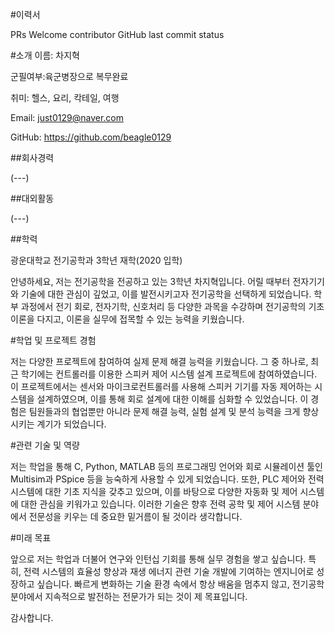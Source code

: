 #이력서

PRs Welcome contributor GitHub last commit status


#소개
이름: 차지혁

군필여부:육군병장으로 복무완료

취미: 헬스, 요리, 칵테일, 여행

Email: just0129@naver.com

GitHub: https://github.com/beagle0129



##회사경력

(---)

##대외활동

(---)

##학력

광운대학교 전기공학과 3학년 재학(2020 입학)

안녕하세요, 저는 전기공학을 전공하고 있는 3학년 차지혁입니다. 어릴 때부터 전자기기와 기술에 대한 관심이 깊었고, 이를 발전시키고자 전기공학을 선택하게 되었습니다. 학부 과정에서 전기 회로, 전자기학, 신호처리 등 다양한 과목을 수강하며 전기공학의 기초 이론을 다지고, 이론을 실무에 접목할 수 있는 능력을 키웠습니다.

#학업 및 프로젝트 경험

저는 다양한 프로젝트에 참여하여 실제 문제 해결 능력을 키웠습니다. 그 중 하나로, 최근 학기에는 컨트롤러를 이용한 스피커 제어 시스템 설계 프로젝트에 참여하였습니다. 이 프로젝트에서는 센서와 마이크로컨트롤러를 사용해 스피커 기기를 자동 제어하는 시스템을 설계하였으며, 이를 통해 회로 설계에 대한 이해를 심화할 수 있었습니다. 이 경험은 팀원들과의 협업뿐만 아니라 문제 해결 능력, 실험 설계 및 분석 능력을 크게 향상시키는 계기가 되었습니다.

#관련 기술 및 역량

저는 학업을 통해 C, Python, MATLAB 등의 프로그래밍 언어와 회로 시뮬레이션 툴인 Multisim과 PSpice 등을 능숙하게 사용할 수 있게 되었습니다. 또한, PLC 제어와 전력 시스템에 대한 기초 지식을 갖추고 있으며, 이를 바탕으로 다양한 자동화 및 제어 시스템에 대한 관심을 키워가고 있습니다. 이러한 기술은 향후 전력 공학 및 제어 시스템 분야에서 전문성을 키우는 데 중요한 밑거름이 될 것이라 생각합니다.

#미래 목표

앞으로 저는 학업과 더불어 연구와 인턴십 기회를 통해 실무 경험을 쌓고 싶습니다. 특히, 전력 시스템의 효율성 향상과 재생 에너지 관련 기술 개발에 기여하는 엔지니어로 성장하고 싶습니다. 빠르게 변화하는 기술 환경 속에서 항상 배움을 멈추지 않고, 전기공학 분야에서 지속적으로 발전하는 전문가가 되는 것이 제 목표입니다.

감사합니다.
